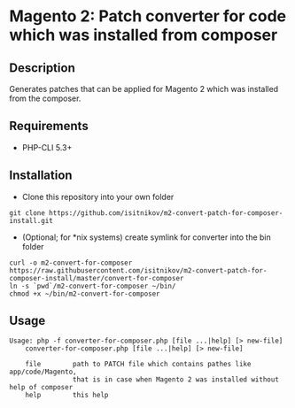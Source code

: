 # Magento 2: Patch converter for code which was installed from composer 

## Description
Generates patches that can be applied for Magento 2 which was installed from the composer.

## Requirements
* PHP-CLI 5.3+

## Installation
* Clone this repository into your own folder
```
git clone https://github.com/isitnikov/m2-convert-patch-for-composer-install.git
```
* (Optional; for *nix systems) create symlink for converter into the bin folder
```
curl -o m2-convert-for-composer https://raw.githubusercontent.com/isitnikov/m2-convert-patch-for-composer-install/master/convert-for-composer
ln -s `pwd`/m2-convert-for-composer ~/bin/
chmod +x ~/bin/m2-convert-for-composer
```

## Usage
```
Usage: php -f converter-for-composer.php [file ...|help] [> new-file]
    converter-for-composer.php [file ...|help] [> new-file]

    file        path to PATCH file which contains pathes like app/code/Magento,
                that is in case when Magento 2 was installed without help of composer
    help        this help
```

